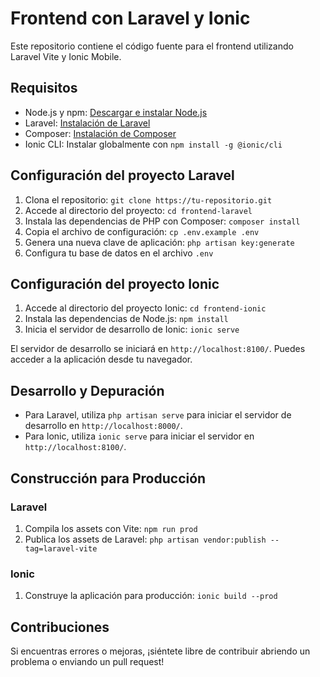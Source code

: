 # Frontend con Laravel y Ionic

Este repositorio contiene el código fuente para el frontend utilizando Laravel Vite y Ionic Mobile.

## Requisitos

- Node.js y npm: [Descargar e instalar Node.js](https://nodejs.org/)
- Laravel: [Instalación de Laravel](https://laravel.com/docs/8.x/installation)
- Composer: [Instalación de Composer](https://getcomposer.org/download/)
- Ionic CLI: Instalar globalmente con `npm install -g @ionic/cli`

## Configuración del proyecto Laravel

1. Clona el repositorio: `git clone https://tu-repositorio.git`
2. Accede al directorio del proyecto: `cd frontend-laravel`
3. Instala las dependencias de PHP con Composer: `composer install`
4. Copia el archivo de configuración: `cp .env.example .env`
5. Genera una nueva clave de aplicación: `php artisan key:generate`
6. Configura tu base de datos en el archivo `.env`

## Configuración del proyecto Ionic

1. Accede al directorio del proyecto Ionic: `cd frontend-ionic`
2. Instala las dependencias de Node.js: `npm install`
3. Inicia el servidor de desarrollo de Ionic: `ionic serve`

El servidor de desarrollo se iniciará en `http://localhost:8100/`. Puedes acceder a la aplicación desde tu navegador.

## Desarrollo y Depuración

- Para Laravel, utiliza `php artisan serve` para iniciar el servidor de desarrollo en `http://localhost:8000/`.
- Para Ionic, utiliza `ionic serve` para iniciar el servidor en `http://localhost:8100/`.

## Construcción para Producción

### Laravel

1. Compila los assets con Vite: `npm run prod`
2. Publica los assets de Laravel: `php artisan vendor:publish --tag=laravel-vite`

### Ionic

1. Construye la aplicación para producción: `ionic build --prod`

## Contribuciones

Si encuentras errores o mejoras, ¡siéntete libre de contribuir abriendo un problema o enviando un pull request!
